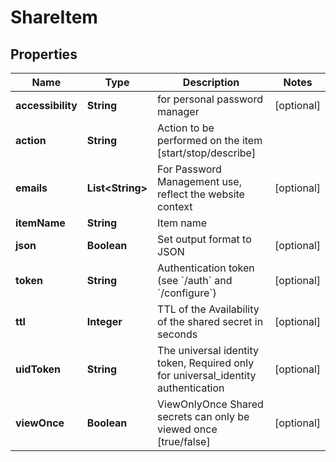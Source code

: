

# ShareItem


## Properties

Name | Type | Description | Notes
------------ | ------------- | ------------- | -------------
**accessibility** | **String** | for personal password manager |  [optional]
**action** | **String** | Action to be performed on the item [start/stop/describe] | 
**emails** | **List&lt;String&gt;** | For Password Management use, reflect the website context |  [optional]
**itemName** | **String** | Item name | 
**json** | **Boolean** | Set output format to JSON |  [optional]
**token** | **String** | Authentication token (see &#x60;/auth&#x60; and &#x60;/configure&#x60;) |  [optional]
**ttl** | **Integer** | TTL of the Availability of the shared secret in seconds |  [optional]
**uidToken** | **String** | The universal identity token, Required only for universal_identity authentication |  [optional]
**viewOnce** | **Boolean** | ViewOnlyOnce Shared secrets can only be viewed once [true/false] |  [optional]




